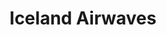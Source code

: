 ---
layout: festival
title: Iceland Airwaves
description: Reykjavik (Iceland)
description2: 6-9 NOVEMBER 2019
categories: festivals
photo: Alexandra Howard

facebook_url: https://www.facebook.com/icelandairwavesfestival
instagram_url: https://www.instagram.com/icelandairwaves
twitter_url: https://twitter.com/icelandairwaves

youtubeId: 'Y1E-0y7RmPY'

image: assets/images/icelandairwaves.jpg
---